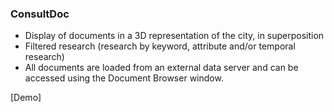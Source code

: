 ### ConsultDoc
 * Display of documents in a 3D representation of the city, in superposition
 * Filtered research (research by keyword, attribute and/or temporal research)
 * All documents are loaded from an external data server and can be accessed using the Document Browser window.

[Demo] 

